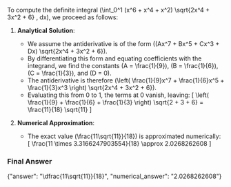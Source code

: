 To compute the definite integral \(\int_0^1 (x^6 + x^4 + x^2) \sqrt{2x^4 + 3x^2 + 6} \, dx\), we proceed as follows:

1. **Analytical Solution**:
   - We assume the antiderivative is of the form \((Ax^7 + Bx^5 + Cx^3 + Dx) \sqrt{2x^4 + 3x^2 + 6}\).
   - By differentiating this form and equating coefficients with the integrand, we find the constants \(A = \frac{1}{9}\), \(B = \frac{1}{6}\), \(C = \frac{1}{3}\), and \(D = 0\).
   - The antiderivative is therefore \(\left( \frac{1}{9}x^7 + \frac{1}{6}x^5 + \frac{1}{3}x^3 \right) \sqrt{2x^4 + 3x^2 + 6}\).
   - Evaluating this from 0 to 1, the terms at 0 vanish, leaving:
     \[
     \left( \frac{1}{9} + \frac{1}{6} + \frac{1}{3} \right) \sqrt{2 + 3 + 6} = \frac{11}{18} \sqrt{11}
     \]

2. **Numerical Approximation**:
   - The exact value \(\frac{11\sqrt{11}}{18}\) is approximated numerically:
     \[
     \frac{11 \times 3.3166247903554}{18} \approx 2.0268262608
     \]

### Final Answer
{"answer": "\\dfrac{11\\sqrt{11}}{18}", "numerical_answer": "2.0268262608"}